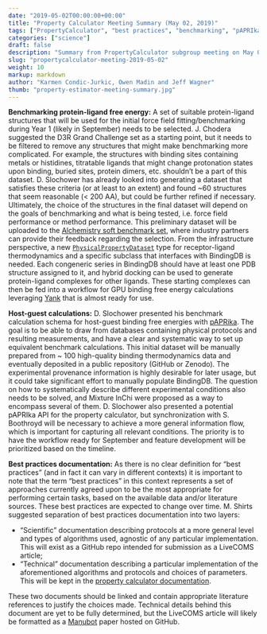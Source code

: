 ```yaml
---
date: "2019-05-02T00:00:00+00:00"
title: "Property Calculator Meeting Summary (May 02, 2019)"
tags: ["PropertyCalculator", "best practices", "benchmarking", "pAPRIka", "datasets", "host-guest", "YANK", "protein-ligand", "documentation", "Manubot", "LiveCOMS"]
categories: ["science"]
draft: false
description: "Summary from PropertyCalculator subgroup meeting on May 02, 2019"
slug: "propertycalculator-meeting-2019-05-02"
weight: 10
markup: markdown
author: "Karmen Condic-Jurkic, Owen Madin and Jeff Wagner"
thumb: "property-estimator-meeting-summary.jpg"
---
```


**Benchmarking protein-ligand free energy:** A set of suitable protein-ligand structures that will be used for the initial force field fitting/benchmarking during Year 1 (likely in September) needs to be selected. J. Chodera suggested the D3R Grand Challenge set as a starting point, but it needs to be filtered to remove any structures that might make benchmarking more complicated. For example, the structures with binding sites containing metals or histidines, titratable ligands that might change protonation states upon binding, buried sites, protein dimers, etc. shouldn’t be a part of this dataset. D. Slochower has already looked into generating a dataset that satisfies these criteria (or at least to an extent) and found ~60 structures that seem reasonable (< 200 AA), but could be further refined if necessary. Ultimately, the choice of the structures in the final dataset will depend on the goals of benchmarking and what is being tested, i.e. force field performance or method performance. This preliminary dataset will be uploaded to the [Alchemistry soft benchmark set](https://github.com/alchemistry/soft-benchmarks), where industry partners can provide their feedback regarding the selection.
From the infrastructure perspective, a new [`PhysicalPropertyDataset`](https://property-estimator.readthedocs.io/en/latest/propertydatasets.html) type for receptor-ligand thermodynamics and a specific subclass that interfaces with BindingDB is needed. Each congeneric series in BindingDB should have at least one PDB structure assigned to it, and hybrid docking can be used to generate protein-ligand complexes for other ligands. These starting complexes can then be fed into a workflow for GPU binding free energy calculations leveraging [Yank](https://github.com/choderalab/yank) that is almost ready for use.

**Host-guest calculations:** D. Slochower presented his benchmark calculation schema for host-guest binding free energies with [pAPRika](https://github.com/slochower/pAPRika). The goal is to be able to draw from databases containing physical protocols and resulting measurements, and have a clear and systematic way to set up equivalent benchmark calculations. This initial dataset will be manually prepared from ~ 100 high-quality binding thermodynamics data and eventually deposited in a public repository (GitHub or Zenodo). The experimental provenance information is highly desirable for later usage, but it could take significant effort to manually populate BindingDB. The question on how to systematically describe different experimental conditions also needs to be solved, and Mixture InChi were proposed as a way to encompass several of them. D. Slochower also presented a potential pAPRIka API for the property calculator, but synchronization with S. Boothroyd will be necessary to achieve a more general information flow, which is important for capturing all relevant conditions. The priority is to have the workflow ready for September and feature development will be prioritized based on the timeline.

**Best practices documentation:** As there is no clear definition for “best practices” (and in fact it can vary in different contexts) it is important to note that the term “best practices” in this context represents a set of approaches currently agreed upon to be the most appropriate for performing certain tasks, based on the available data and/or literature sources. These best practices are expected to change over time. M. Shirts suggested separation of best practices documentation into two layers:

* “Scientific” documentation describing protocols at a more general level and types of algorithms used, agnostic of any particular implementation. This will exist as a GitHub repo intended for submission as a LiveCOMS article;
* “Technical” documentation describing a particular implementation of the aforementioned algorithms and protocols and choices of parameters. This will be kept in the [property calculator documentation](https://property-estimator.readthedocs.io/en/latest/).

These two documents should be linked and contain appropriate literature references to justify the choices made. Technical details behind this document are yet to be fully determined, but the LiveCOMS article will likely be formatted as a [Manubot](https://github.com/manubot/rootstock) paper hosted on GitHub.
